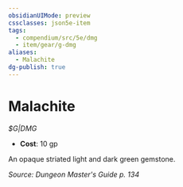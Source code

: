 ```yaml
---
obsidianUIMode: preview
cssclasses: json5e-item
tags:
  - compendium/src/5e/dmg
  - item/gear/g-dmg
aliases:
  - Malachite
dg-publish: true
---
```

# Malachite
*$G|DMG*  

- **Cost**: 10 gp

An opaque striated light and dark green gemstone.

*Source: Dungeon Master's Guide p. 134*